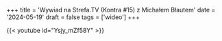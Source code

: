 +++
title = 'Wywiad na Strefa.TV (Kontra #15) z Michałem Błautem'
date = '2024-05-19'
draft = false
tags = ['wideo']
+++

{{< youtube id="Ysjy_mZf58Y" >}}


